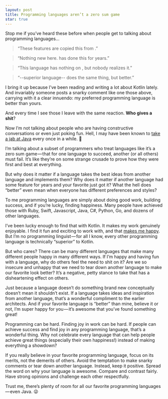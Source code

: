 ```yaml
---
layout: post
title: Programming languages aren’t a zero sum game
star: true
---
```


Stop me if you’ve heard these before when people get to talking about programming languages…

> “These features are copied this from <superior language>.”

> “Nothing new here. <superior language> has done this for years.”

> “This language has nothing on <superior language>, but nobody realizes it.”

> “--superior language-- does the same thing, but better.”

I bring it up because I’ve been reading and writing a lot about Kotlin lately. And invariably someone posts a snarky comment like one those above, carrying with it a clear innuendo: my preferred programming language is better than yours.

And every time I see those I leave with the same reaction. **Who gives a shit**?

Now I’m not talking about people who are having constructive conversations or even just poking fun. Hell, I may have been known to [take a jab at Java](https://twitter.com/dankim/status/804400942112239616) every once in a while. 👊

I’m talking about a subset of programmers who treat languages like it’s a zero sum game — that for one language to succeed, another (or all others) must fail. It’s like they’re on some strange crusade to prove how they were first and best at everything.

But why does it matter if a language takes the best ideas from another language and implements them? Why does it matter if another language had some feature for years and your favorite just got it? What the hell does “better” even mean when everyone has different preferences and styles?

To me programming languages are simply about doing good work, building success, and if you’re lucky, finding happiness. Many people have achieved those with Ruby, Swift, Javascript, Java, C#, Python, Go, and dozens of other languages.

I’ve been lucky enough to find that with Kotlin. It makes my work genuinely enjoyable. I find it fun and exciting to work with, and that [makes me happy](/2017/06/10/kotin-makes-me-a-happier-better-programmer.html). But I’m no programming linguist — for all I know, every other programming language is technically “superior” to Kotlin.

But who cares? There can be many different languages that make many different people happy in many different ways. If I’m happy and having fun with a language, why do others feel the need to shit on it? Are we so insecure and unhappy that we need to tear down another language to make our favorite look better? It’s a negative, petty stance to take that has a disheartening effect on others.

Just because a language doesn’t do something brand new conceptually doesn’t mean it shouldn’t exist. If a language takes ideas and inspiration from another language, that’s a wonderful compliment to the earlier architects. And if your favorite language is “better” than mine, believe it or not, I’m super happy for you — it’s awesome that you’ve found something great!

Programming can be hard. Finding joy in work can be hard. If people can achieve success and find joy in any programming language, that’s a wonderful thing. Why not celebrate every language that can help people achieve great things (especially their own happiness!) instead of making everything a showdown?

If you really believe in your favorite programming language, focus on its merits, not the demerits of others. Avoid the temptation to make snarky comments or tear down another language. Instead, keep it positive. Spread the word on why your language is awesome. Compare and contrast fairly. Have strong opinions and challenge each other respectfully.

Trust me, there’s plenty of room for all our favorite programming languages — even Java. 😜